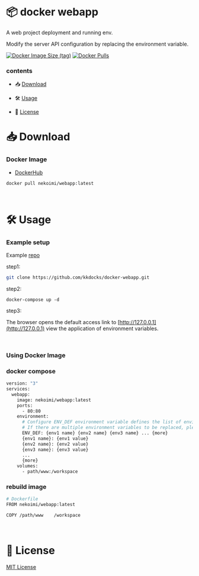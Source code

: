 # 📦 docker webapp

A web project deployment and running env.

Modify the server API configuration by replacing the environment variable.

[![Docker Image Size (tag)](https://img.shields.io/docker/image-size/nekoimi/webapp/latest)](https://hub.docker.com/r/nekoimi/webapp)
[![Docker Pulls](https://img.shields.io/docker/pulls/nekoimi/webapp)](https://hub.docker.com/r/nekoimi/webapp)

### contents

- 📥 [Download](#-download)

- 🛠️ [Usage](#%EF%B8%8F-usage)

- 📄 [License](#-license)

# 📥 Download

### Docker Image

- [DockerHub](https://hub.docker.com/r/nekoimi/webapp)

```bash
docker pull nekoimi/webapp:latest
```

<br>

# 🛠️ Usage

### Example setup

Example [repo](https://github.com/kkdocks/docker-webapp.git)

step1:

```bash
git clone https://github.com/kkdocks/docker-webapp.git
```

step2:

```base
docker-compose up -d
```

step3:

The browser opens the default access link to [http://127.0.0.1](http://127.0.0.1) view the application of environment variables.

<br>

### Using Docker Image

### docker compose

```bash
version: "3"
services:
  webapp:
    image: nekoimi/webapp:latest
    ports:
      - 80:80
    environment:
      # Configure ENV_DEF environment variable defines the list of environment variables to be replaced. 
      # If there are multiple environment variables to be replaced, please separate them with spaces.
      ENV_DEF: {env1 name} {env2 name} {env3 name} ... {more}
      {env1 name}: {env1 value}
      {env2 name}: {env2 value}
      {env3 name}: {env3 value}
      ...
      {more}
    volumes:
      - path/www:/workspace
```

### rebuild image

``` bash
# Dockerfile
FROM nekoimi/webapp:latest

COPY /path/www    /workspace
```


<br>

# 📄 License

[MIT License](#LICENSE)